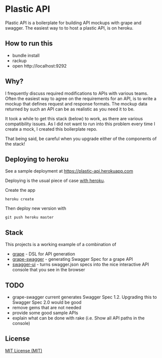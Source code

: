 # Plastic API

Plastic API is a boilerplate for building API mockups with grape and swagger.
The easiest way to to host a plastic API, is on heroku.

## How to run this

* bundle install
* rackup
* open http://localhost:9292

## Why?

I frequently discuss required modifications to APIs with various teams.
Often the easiest way to agree on the requirements for an API, is to write a mockup that defines request
and response formats. The mockup data returned by such an API can be as realistic as you need it to be.

It took a while to get this stack (below) to work, as there are various compatibility issues.
As I did not want to run into this problem every time I create a mock, I created this boilerplate repo.

That being said, be careful when you upgrade either of the components of the stack!

## Deploying to heroku

See a sample deployment at https://plastic-api.herokuapp.com

Deploying is the usual piece of case [with heroku](https://devcenter.heroku.com/articles/git).

Create the app

    heroku create

Then deploy new version with

    git push heroku master

## Stack

This projects is a working example of a combination of
- [grape](https://github.com/ruby-grape/grape) - DSL for API generation
- [grape-swagger](https://github.com/ruby-grape/grape-swagger) - generating Swagger Spec for a grape API
- [swagger-ui](https://github.com/swagger-api/swagger-ui) - turns swagger.json specs into the nice interactive API console that you see in the browser

## TODO

- grape-swagger current generates Swagger Spec 1.2. Upgrading this to Swagger Spec 2.0 would be good
- remove gems that are not needed
- provide some good sample APIs
- explain what can be done with rake (i.e. Show all API paths in the console)

## License

[MIT License (MIT)](http://spier.mit-license.org/)
